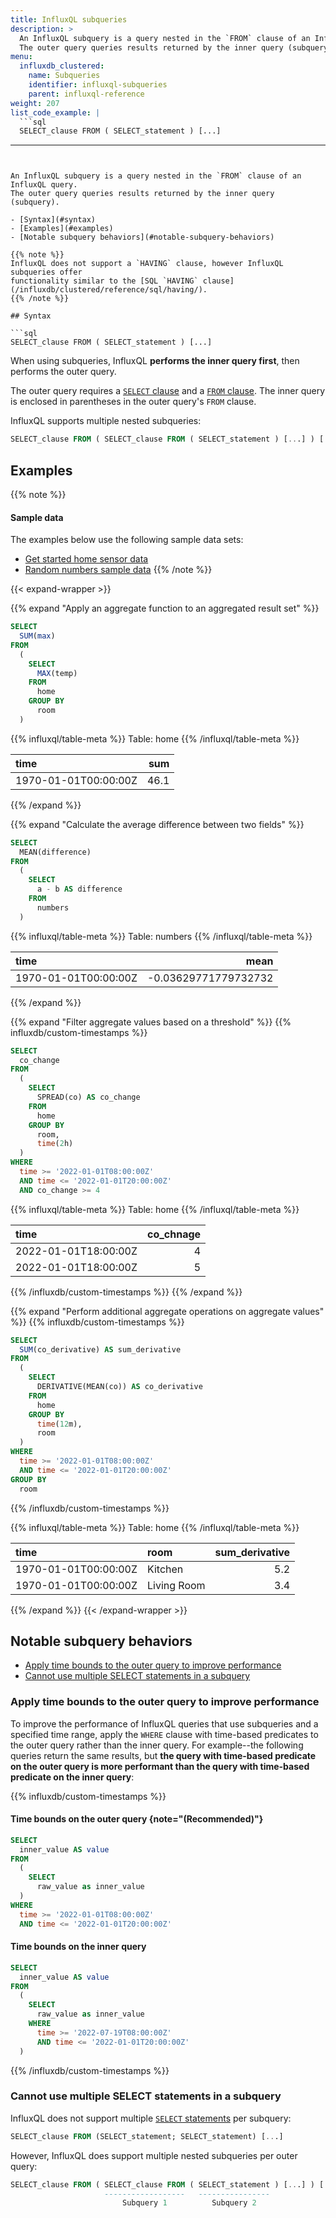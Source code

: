 ```yaml
---
title: InfluxQL subqueries
description: >
  An InfluxQL subquery is a query nested in the `FROM` clause of an InfluxQL query.
  The outer query queries results returned by the inner query (subquery).
menu:
  influxdb_clustered:
    name: Subqueries
    identifier: influxql-subqueries
    parent: influxql-reference
weight: 207
list_code_example: |
  ```sql
  SELECT_clause FROM ( SELECT_statement ) [...]
  ```
---
```


An InfluxQL subquery is a query nested in the `FROM` clause of an InfluxQL query.
The outer query queries results returned by the inner query (subquery).

- [Syntax](#syntax)
- [Examples](#examples)
- [Notable subquery behaviors](#notable-subquery-behaviors)

{{% note %}}
InfluxQL does not support a `HAVING` clause, however InfluxQL subqueries offer
functionality similar to the [SQL `HAVING` clause](/influxdb/clustered/reference/sql/having/). 
{{% /note %}}

## Syntax

```sql
SELECT_clause FROM ( SELECT_statement ) [...]
```

When using subqueries, InfluxQL **performs the inner query first**, then performs
the outer query.

The outer query requires a [`SELECT` clause](/influxdb/clustered/reference/influxql/select/#select-clause)
and a [`FROM` clause](/influxdb/clustered/reference/influxql/select/#from-clause).
The inner query is enclosed in parentheses in the outer query's `FROM` clause.

InfluxQL supports multiple nested subqueries:

```sql
SELECT_clause FROM ( SELECT_clause FROM ( SELECT_statement ) [...] ) [...]
```

## Examples

{{% note %}}
#### Sample data

The examples below use the following sample data sets:

- [Get started home sensor data](/influxdb/clustered/reference/sample-data/#get-started-home-sensor-data)
- [Random numbers sample data](/influxdb/clustered/reference/sample-data/#random-numbers-sample-data)
{{% /note %}}

{{< expand-wrapper >}}

{{% expand "Apply an aggregate function to an aggregated result set" %}}

```sql
SELECT
  SUM(max)
FROM
  (
    SELECT
      MAX(temp)
    FROM
      home
    GROUP BY
      room
  )
```

{{% influxql/table-meta %}}
Table: home
{{% /influxql/table-meta %}}

| time                 |  sum |
| :------------------- | ---: |
| 1970-01-01T00:00:00Z | 46.1 |

{{% /expand %}}

{{% expand "Calculate the average difference between two fields" %}}

```sql
SELECT
  MEAN(difference)
FROM
  (
    SELECT
      a - b AS difference
    FROM
      numbers
  )
```

{{% influxql/table-meta %}}
Table: numbers
{{% /influxql/table-meta %}}

| time                 |                 mean |
| :------------------- | -------------------: |
| 1970-01-01T00:00:00Z | -0.03629771779732732 |

{{% /expand %}}

{{% expand "Filter aggregate values based on a threshold" %}}
{{% influxdb/custom-timestamps %}}

```sql
SELECT
  co_change
FROM
  (
    SELECT
      SPREAD(co) AS co_change
    FROM
      home
    GROUP BY
      room,
      time(2h)
  )
WHERE
  time >= '2022-01-01T08:00:00Z'
  AND time <= '2022-01-01T20:00:00Z'
  AND co_change >= 4
```

{{% influxql/table-meta %}}
Table: home
{{% /influxql/table-meta %}}

| time                 | co_chnage |
| :------------------- | --------: |
| 2022-01-01T18:00:00Z |         4 |
| 2022-01-01T18:00:00Z |         5 |

{{% /influxdb/custom-timestamps %}}
{{% /expand %}}

{{% expand "Perform additional aggregate operations on aggregate values" %}}
{{% influxdb/custom-timestamps %}}

```sql
SELECT
  SUM(co_derivative) AS sum_derivative
FROM
  (
    SELECT
      DERIVATIVE(MEAN(co)) AS co_derivative
    FROM
      home
    GROUP BY
      time(12m),
      room
  )
WHERE
  time >= '2022-01-01T08:00:00Z'
  AND time <= '2022-01-01T20:00:00Z'
GROUP BY
  room
```

{{% /influxdb/custom-timestamps %}}

{{% influxql/table-meta %}}
Table: home
{{% /influxql/table-meta %}}

| time                 | room        | sum_derivative |
| :------------------- | :---------- | -------------: |
| 1970-01-01T00:00:00Z | Kitchen     |            5.2 |
| 1970-01-01T00:00:00Z | Living Room |            3.4 |

{{% /expand %}}
{{< /expand-wrapper >}}

## Notable subquery behaviors

- [Apply time bounds to the outer query to improve performance](#apply-time-bounds-to-the-outer-query-to-improve-performance)
- [Cannot use multiple SELECT statements in a subquery](#cannot-use-multiple-select-statements-in-a-subquery)

### Apply time bounds to the outer query to improve performance

To improve the performance of InfluxQL queries that use subqueries and a
specified time range, apply the `WHERE` clause with time-based predicates to the
outer query rather than the inner query.
For example--the following queries return the same results, but **the query with
time-based predicate on the outer query is more performant than the query with
time-based predicate on the inner query**:

{{% influxdb/custom-timestamps %}}

#### Time bounds on the outer query {note="(Recommended)"}

```sql
SELECT
  inner_value AS value
FROM
  (
    SELECT
      raw_value as inner_value
  )
WHERE
  time >= '2022-01-01T08:00:00Z'
  AND time <= '2022-01-01T20:00:00Z'
```

#### Time bounds on the inner query

```sql
SELECT
  inner_value AS value
FROM
  (
    SELECT
      raw_value as inner_value
    WHERE
      time >= '2022-07-19T08:00:00Z'
      AND time <= '2022-01-01T20:00:00Z'
  )
```
{{% /influxdb/custom-timestamps %}}

### Cannot use multiple SELECT statements in a subquery

InfluxQL does not support multiple
[`SELECT` statements](/influxdb/clustered/reference/influxql/select/)
per subquery:

```sql
SELECT_clause FROM (SELECT_statement; SELECT_statement) [...]
```

However, InfluxQL does support multiple nested subqueries per outer query:

```sql
SELECT_clause FROM ( SELECT_clause FROM ( SELECT_statement ) [...] ) [...]
                     ------------------   ----------------
                         Subquery 1          Subquery 2
```
